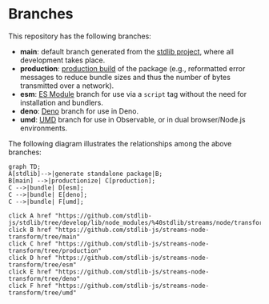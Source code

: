 <!--

@license Apache-2.0

Copyright (c) 2022 The Stdlib Authors.

Licensed under the Apache License, Version 2.0 (the "License");
you may not use this file except in compliance with the License.
You may obtain a copy of the License at

    http://www.apache.org/licenses/LICENSE-2.0

Unless required by applicable law or agreed to in writing, software
distributed under the License is distributed on an "AS IS" BASIS,
WITHOUT WARRANTIES OR CONDITIONS OF ANY KIND, either express or implied.
See the License for the specific language governing permissions and
limitations under the License.

-->

# Branches

This repository has the following branches:

-   **main**: default branch generated from the [stdlib project][stdlib-url], where all development takes place.
-   **production**: [production build][production-url] of the package (e.g., reformatted error messages to reduce bundle sizes and thus the number of bytes transmitted over a network).
-   **esm**: [ES Module][esm-url] branch for use via a `script` tag without the need for installation and bundlers.
-   **deno**: [Deno][deno-url] branch for use in Deno.
-   **umd**: [UMD][umd-url] branch for use in Observable, or in dual browser/Node.js environments.

The following diagram illustrates the relationships among the above branches:

```mermaid
graph TD;
A[stdlib]-->|generate standalone package|B;
B[main] -->|productionize| C[production];
C -->|bundle| D[esm];
C -->|bundle| E[deno];
C -->|bundle| F[umd];

click A href "https://github.com/stdlib-js/stdlib/tree/develop/lib/node_modules/%40stdlib/streams/node/transform"
click B href "https://github.com/stdlib-js/streams-node-transform/tree/main"
click C href "https://github.com/stdlib-js/streams-node-transform/tree/production"
click D href "https://github.com/stdlib-js/streams-node-transform/tree/esm"
click E href "https://github.com/stdlib-js/streams-node-transform/tree/deno"
click F href "https://github.com/stdlib-js/streams-node-transform/tree/umd"
```

[stdlib-url]: https://github.com/stdlib-js/stdlib/tree/develop/lib/node_modules/%40stdlib/streams/node/transform
[production-url]: https://github.com/stdlib-js/streams-node-transform/tree/production
[deno-url]: https://github.com/stdlib-js/streams-node-transform/tree/deno
[umd-url]: https://github.com/stdlib-js/streams-node-transform/tree/umd
[esm-url]: https://github.com/stdlib-js/streams-node-transform/tree/esm